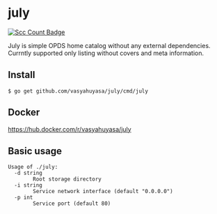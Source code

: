 # july

[![Scc Count Badge](https://sloc.xyz/github/vasyahuyasa/july/)](https://github.com/vasyahuyasa/july/)

July is simple OPDS home catalog without any external dependencies. Currntly supported only listing without covers and meta information.

## Install

```shell
$ go get github.com/vasyahuyasa/july/cmd/july
```

## Docker

https://hub.docker.com/r/vasyahuyasa/july

## Basic usage

```shell
Usage of ./july:
  -d string
        Root storage directory
  -i string
        Service network interface (default "0.0.0.0")
  -p int
        Service port (default 80)
```
